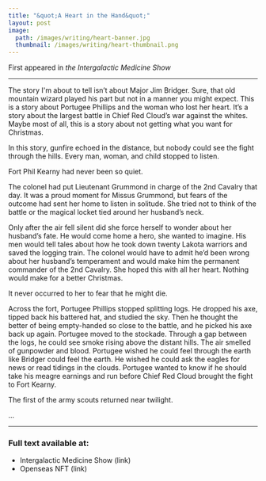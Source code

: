 ```yaml
---
title: "&quot;A Heart in the Hand&quot;"
layout: post
image:
  path: /images/writing/heart-banner.jpg
  thumbnail: /images/writing/heart-thumbnail.png
---
```

First appeared in *the Intergalactic Medicine Show*

---
The story I'm about to tell isn’t about Major Jim Bridger.  Sure, that old mountain wizard played his part but not in a manner you might expect.  This is a story about Portugee Phillips and the woman who lost her heart.  It’s a story about the largest battle in Chief Red Cloud’s war against the whites.  Maybe most of all, this is a story about not getting what you want for Christmas.

In this story, gunfire echoed in the distance, but nobody could see the fight through the hills.  Every man, woman, and child stopped to listen.

Fort Phil Kearny had never been so quiet.

The colonel had put Lieutenant Grummond in charge of the 2nd Cavalry that day.  It was a proud moment for Missus Grummond, but fears of the outcome had sent her home to listen in solitude.  She tried not to think of the battle or the magical locket tied around her husband’s neck.

Only after the air fell silent did she force herself to wonder about her husband’s fate.  He would come home a hero, she wanted to imagine.  His men would tell tales about how he took down twenty Lakota warriors and saved the logging train.  The colonel would have to admit he’d been wrong about her husband’s temperament and would make him the permanent commander of the 2nd Cavalry.  She hoped this with all her heart.  Nothing would make for a better Christmas.

It never occurred to her to fear that he might die.

Across the fort, Portugee Phillips stopped splitting logs.  He dropped his axe, tipped back his battered hat, and studied the sky.  Then he thought the better of being empty-handed so close to the battle, and he picked his axe back up again.  Portugee moved to the stockade.  Through a gap between the logs, he could see smoke rising above the distant hills.  The air smelled of gunpowder and blood.  Portugee wished he could feel through the earth like Bridger could feel the earth.  He wished he could ask the eagles for news or read tidings in the clouds.  Portugee wanted to know if he should take his meagre earnings and run before Chief Red Cloud brought the fight to Fort Kearny.

The first of the army scouts returned near twilight.

...

---
### Full text available at:
- Intergalactic Medicine Show (link)
- Openseas NFT (link)
